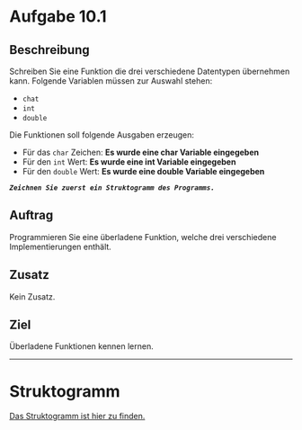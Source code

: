 # Aufgabe 10.1

## Beschreibung
Schreiben Sie eine Funktion die drei verschiedene Datentypen übernehmen kann. 
Folgende Variablen müssen zur Auswahl stehen:
- `chat`
- `int`
- `double`

Die Funktionen soll folgende Ausgaben erzeugen:
- Für das `char` Zeichen:
**Es wurde eine char Variable eingegeben**
- Für den `int` Wert:
**Es wurde eine int Variable eingegeben**
- Für den `double` Wert:
**Es wurde eine double Variable eingegeben**

**_`Zeichnen Sie zuerst ein Struktogramm des Programms.`_**

## Auftrag
Programmieren Sie eine überladene Funktion, welche drei verschiedene Implementierungen enthält.

## Zusatz
Kein Zusatz.

## Ziel
Überladene Funktionen kennen lernen.

--------------------------------------------

# Struktogramm

[Das Struktogramm ist hier zu finden.](out/struktogramm.pdf)

